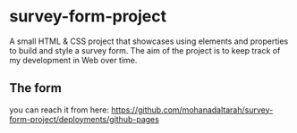 # survey-form-project
A small HTML &amp; CSS project that showcases using elements and properties to build and style a survey form. The aim of the project is to keep track of my development in Web over time.

## The form
you can reach it from here: https://github.com/mohanadaltarah/survey-form-project/deployments/github-pages
